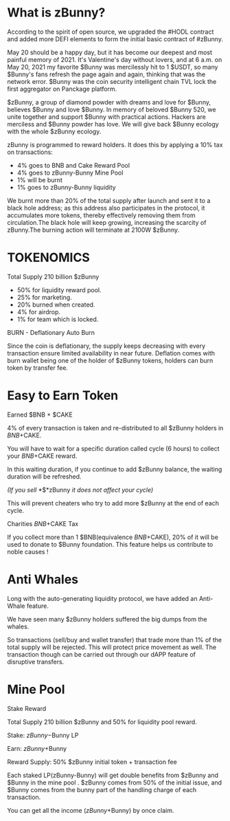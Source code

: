 # What is zBunny?

According to the spirit of open source, we upgraded the #HODL contract and added more DEFI elements to form the initial basic contract of #zBunny.

May 20 should be a happy day, but it has become our deepest and most painful memory of 2021. It's Valentine's day without lovers, and at 6 a.m. on May 20, 2021 my favorite $Bunny was mercilessly hit to 1 $USDT, so many $Bunny's fans refresh the page again and again, thinking that was the network error. $Bunny was the coin security intelligent chain TVL lock the first aggregator on Panckage platform. 

$zBunny, a group of diamond powder with dreams and love for $Bunny, believes $Bunny and love $Bunny. In memory of beloved $Bunny 520, we unite together and support $Bunny with practical actions. Hackers are merciless and $Bunny powder has love. We will give back $Bunny ecology with the whole $zBunny ecology.

zBunny is programmed to reward holders. It does this by applying a 10% tax on transactions:

- 4% goes to BNB and Cake Reward Pool 
- 4% goes to zBunny-Bunny Mine Pool
- 1% will be burnt 
- 1% goes to zBunny-Bunny liquidity

We burnt more than 20% of the total supply after launch and sent it to a black hole address; as this address also participates in the protocol, it accumulates more tokens, thereby effectively removing them from circulation.The black hole will keep growing, increasing the scarcity of zBunny.The burning action will terminate at 2100W $zBunny.

# TOKENOMICS

Total Supply 210 billion $zBunny

- 50% for liquidity reward pool.
- 25% for marketing.
- 20% burned when created.
- 4% for airdrop.
- 1% for team which is locked.

BURN - Deflationary Auto Burn

Since the coin is deflationary, the supply keeps decreasing with every transaction ensure limited availability in near future. Deflation comes with burn wallet being one of the holder of $zBunny tokens, holders can burn token by transfer fee. 

# Easy to Earn Token

Earned $BNB + $CAKE

4% of every transaction is taken and re-distributed to all $zBunny holders in $BNB+$CAKE.

You will have to wait for a specific duration called cycle (6 hours) to collect your $BNB+$CAKE reward.

In this waiting duration, if you continue to add $zBunny balance, the waiting duration will be refreshed.

*(If you sell* *$\*zBunny *it does not affect your cycle)*

This will prevent cheaters who try to add more $zBunny at the end of each cycle.

Charities $BNB+$CAKE Tax

If you collect more than 1 $BNB(equivalence $BNB+$CAKE), 20% of it will be used to donate to $Bunny foundation. This feature helps us contribute to noble causes !

# Anti Whales

Long with the auto-generating liquidity protocol, we have added an Anti-Whale feature. 

We have seen many $zBunny holders suffered the big dumps from the whales.

So transactions (sell/buy and wallet transfer) that trade more than 1% of the total supply will be rejected. This will protect price movement as well. The transaction though can be carried out through our dAPP feature of disruptive transfers. 

# Mine Pool

Stake Reward

Total Supply 210 billion $zBunny and 50% for liquidity pool reward.

Stake: $zBunny-$Bunny LP

Earn: $zBunny+$Bunny

Reward Supply: 50% $zBunny initial  token + transaction fee

Each staked LP(zBunny-Bunny) will get double benefits from $zBunny and $Bunny in the mine pool . $zBunny comes from 50% of the initial issue, and $Bunny comes from the bunny part of the handling charge of each transaction.

You can get all the income ($zBunny +$Bunny)  by once claim.

